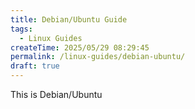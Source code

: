 ```yaml
---
title: Debian/Ubuntu Guide
tags:
  - Linux Guides
createTime: 2025/05/29 08:29:45
permalink: /linux-guides/debian-ubuntu/
draft: true
---
```


This is Debian/Ubuntu
